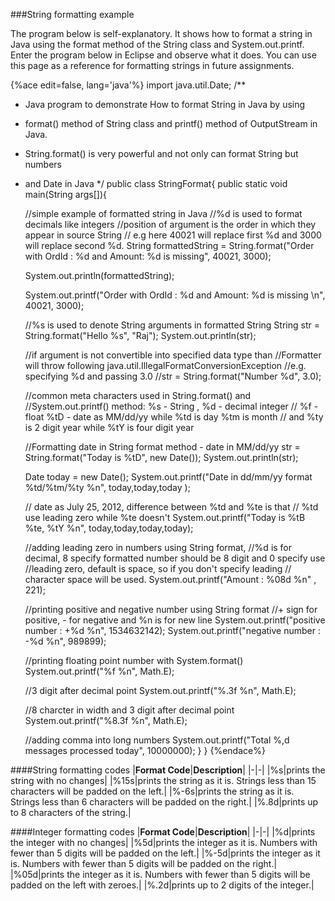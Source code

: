 <!--djw:done-->
<!--ajh:done-->
###String formatting example

The program below is self-explanatory. It shows how to format a string in Java using the format method of the String class and System.out.printf. Enter the program below in Eclipse and observe what it does. You can use this page as a reference for formatting strings in future assignments.

{%ace edit=false, lang='java'%}
import java.util.Date;
/**
 * Java program to demonstrate How to format String in Java by using
 * format() method of String class and printf() method of OutputStream in Java.
 * String.format() is very powerful and not only can format String but numbers
 * and Date in Java
 */
public class StringFormat{
  public static void main(String args[]){ 
 
    //simple example of formatted string in Java
    //%d is used to format decimals like integers
    //position of argument is the order in which they appear in source String
    // e.g here 40021 will replace first %d and 3000 will replace second %d.
    String formattedString = String.format("Order with OrdId : %d and Amount: %d is missing", 40021, 3000);

    System.out.println(formattedString);

    System.out.printf("Order with OrdId : %d and Amount: %d is missing \n", 40021, 3000);
 
    //%s is used to denote String arguments in formatted String
    String str = String.format("Hello %s", "Raj");
    System.out.println(str);
 
    //if argument is not convertible into specified data type than
    //Formatter will throw following java.util.IllegalFormatConversionException
    //e.g. specifying %d and passing 3.0
    //str = String.format("Number %d", 3.0);
 
    //common meta characters used in String.format() and
    //System.out.printf() method: %s - String , %d - decimal integer
    // %f - float %tD - date as MM/dd/yy while %td is day %tm is month
    // and %ty is 2 digit year while %tY is four digit year
 
    //Formatting date in String format method - date in MM/dd/yy
    str = String.format("Today is %tD", new Date());
    System.out.println(str);
 
    Date today = new Date();
    System.out.printf("Date in dd/mm/yy format %td/%tm/%ty %n", today,today,today );
 
    // date as July 25, 2012, difference between %td and %te is that
    // %td use leading zero while %te doesn't
    System.out.printf("Today is %tB %te, %tY %n", today,today,today,today);
 
    //adding leading zero in numbers using String format,
    //%d is for decimal, 8 specify formatted number should be 8 digit and 0 specify use
    //leading zero, default is space, so if you don't specify leading
    // character space will be used.
    System.out.printf("Amount : %08d %n" , 221);
 
    //printing positive and negative number using String format
    //+ sign for positive, - for negative and %n is for new line
    System.out.printf("positive number : +%d %n", 1534632142);
    System.out.printf("negative number : -%d %n", 989899);
 
    //printing floating point number with System.format()
    System.out.printf("%f %n", Math.E);
 
    //3 digit after decimal point
    System.out.printf("%.3f %n", Math.E);
 
    //8 charcter in width and 3 digit after decimal point
    System.out.printf("%8.3f %n", Math.E);
 
    //adding comma into long numbers
    System.out.printf("Total %,d messages processed today", 10000000);
  }
}
{%endace%}

####String formatting codes
|**Format Code**|**Description**|
|-|-|
|%s|prints the string with no changes|
|%15s|prints the string as it is. Strings less than 15 characters will be padded on the left.|
|%-6s|prints the string as it is. Strings less than 6 characters will be padded on the right.|
|%.8d|prints up to 8 characters of the string.|

####Integer formatting codes
|**Format Code**|**Description**|
|-|-|
|%d|prints the integer with no changes|
|%5d|prints the integer as it is. Numbers with fewer than 5 digits will be padded on the left.|
|%-5d|prints the integer as it is. Numbers with fewer than 5 digits will be padded on the right.|
|%05d|prints the integer as it is. Numbers with fewer than 5 digits  will be padded on the left with zeroes.|
|%.2d|prints up to 2 digits of the integer.|